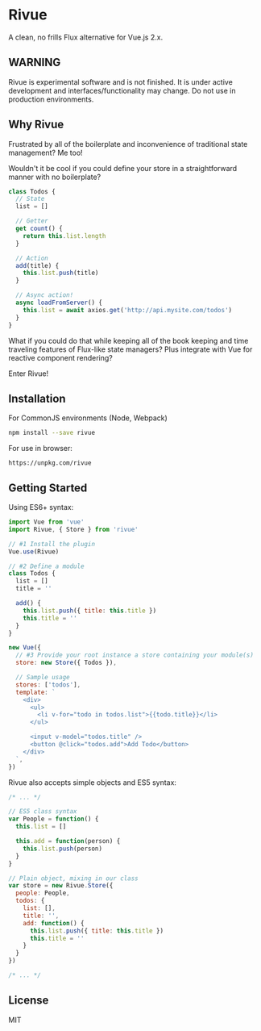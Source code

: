 # Rivue
A clean, no frills Flux alternative for Vue.js 2.x.

## WARNING
Rivue is experimental software and is not finished. It is under active development and interfaces/functionality may change. Do not use in production environments.

## Why Rivue
Frustrated by all of the boilerplate and inconvenience of traditional state management? Me too!

Wouldn't it be cool if you could define your store in a straightforward manner with no boilerplate?

```javascript
class Todos {
  // State
  list = []

  // Getter
  get count() {
    return this.list.length
  }

  // Action
  add(title) {
    this.list.push(title)
  }

  // Async action!
  async loadFromServer() {
    this.list = await axios.get('http://api.mysite.com/todos')
  }
}
```

What if you could do that while keeping all of the book keeping and time traveling features of Flux-like state managers? Plus integrate with Vue for reactive component rendering?

Enter Rivue!

## Installation

For CommonJS environments (Node, Webpack)
```bash
npm install --save rivue
```

For use in browser:
```
https://unpkg.com/rivue
```

## Getting Started

Using ES6+ syntax:
```js
import Vue from 'vue'
import Rivue, { Store } from 'rivue'

// #1 Install the plugin
Vue.use(Rivue)

// #2 Define a module
class Todos {
  list = []
  title = ''

  add() {
    this.list.push({ title: this.title })
    this.title = ''
  }
}

new Vue({
  // #3 Provide your root instance a store containing your module(s)
  store: new Store({ Todos }),

  // Sample usage
  stores: ['todos'],
  template: `
    <div>
      <ul>
        <li v-for="todo in todos.list">{{todo.title}}</li>
      </ul>

      <input v-model="todos.title" />
      <button @click="todos.add">Add Todo</button>
    </div>
  `,
})
```

Rivue also accepts simple objects and ES5 syntax:
```js
/* ... */

// ES5 class syntax
var People = function() {
  this.list = []

  this.add = function(person) {
    this.list.push(person)
  }
}

// Plain object, mixing in our class
var store = new Rivue.Store({
  people: People,
  todos: {
    list: [],
    title: '',
    add: function() {
      this.list.push({ title: this.title })
      this.title = ''
    }
  }
})

/* ... */
```

## License
MIT
